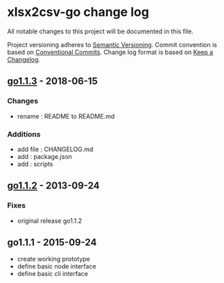 # xlsx2csv-go change log

All notable changes to this project will be documented in this file.

Project versioning adheres to [Semantic Versioning](http://semver.org/).
Commit convention is based on [Conventional Commits](http://conventionalcommits.org).
Change log format is based on [Keep a Changelog](http://keepachangelog.com/).


## [go1.1.3](https://github.com/naototty/xlsx2csv-go/compare/go1.1.2...go1.1.3) - 2018-06-15

### Changes
- rename : README to README.md

### Additions
- add file : CHANGELOG.md
- add : package.json
- add : scripts


## [go1.1.2](https://github.com/naototty/xlsx2csv-go/compare/go1.1.1...go1.1.2) - 2013-09-24

### Fixes
- original release go1.1.2


## go1.1.1 - 2015-09-24

- create working prototype
- define basic node interface
- define basic cli interface
